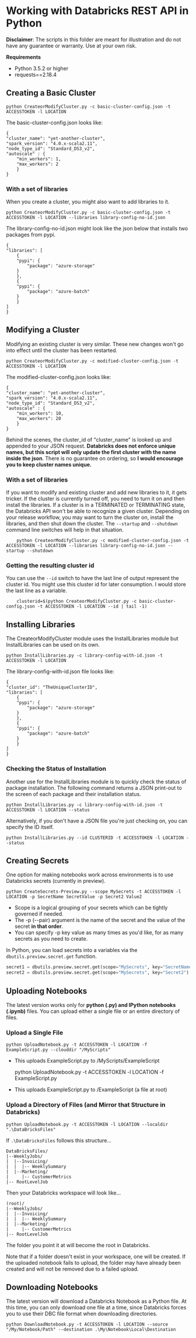 # Working with Databricks REST API in Python

**Disclaimer**: The scripts in this folder are meant for illustration and do not have any guarantee or warranty.  Use at your own risk.

**Requirements**
* Python 3.5.2 or higher
* requests==2.18.4

## Creating a Basic Cluster

    python CreateorModifyCluster.py -c basic-cluster-config.json -t ACCESSTOKEN -l LOCATION

The basic-cluster-config.json looks like:

    {
    "cluster_name": "yet-another-cluster",
    "spark_version": "4.0.x-scala2.11",
    "node_type_id": "Standard_DS3_v2",
    "autoscale" : {
        "min_workers": 1,
        "max_workers": 2
        }
    }

### With a set of libraries

When you create a cluster, you might also want to add libraries to it.

    python CreateorModifyCluster.py -c basic-cluster-config.json -t ACCESSTOKEN -l LOCATION --libraries library-config-no-id.json

The library-config-no-id.json might look like the json below that installs two packages from pypi.

    {
    "libraries": [
        {
        "pypi": {
            "package": "azure-storage"
        }
        },
        {
        "pypi": {
            "package": "azure-batch"
        }
        }
    ]
    }


## Modifying a Cluster

Modifying an existing cluster is very similar.  These new changes won't go into effect until the cluster has been restarted.

    python CreateorModifyCluster.py -c modified-cluster-config.json -t ACCESSTOKEN -l LOCATION

The modified-cluster-config.json looks like:

    {
    "cluster_name": "yet-another-cluster",
    "spark_version": "4.0.x-scala2.11",
    "node_type_id": "Standard_DS3_v2",
    "autoscale" : {
        "min_workers": 10,
        "max_workers": 20
        }
    }

Behind the scenes, the cluster_id of "cluster_name" is looked up and appended to your JSON request.  **Databricks does not enforce unique names, but this script will only update the first cluster with the name inside the json**.  There is no guarantee on ordering, so **I would encourage you to keep cluster names unique.**

### With a set of libraries

If you want to modify and existing cluster and add new libraries to it, it gets tricker.  If the cluster is currently turned off, you need to turn it on and then install the libraries.  If a cluster is in a TERMINATED or TERMINATING state, the Databricks API won't be able to recognize a given cluster.  Depending on your release workflow, you may want to turn the cluster on, install the libraries, and then shut down the cluster.  The `--startup` and `--shutdown` command line switches will help in that situation.

        python CreateorModifyCluster.py -c modified-cluster-config.json -t ACCESSTOKEN -l LOCATION --libraries library-config-no-id.json --startup --shutdown


### Getting the resulting cluster id

You can use the `--id` switch to have the last line of output represent the cluster id.  You might use this cluster id for later consumption.  I would store the last line as a variable.

        clusterid=$(python CreateorModifyCluster.py -c basic-cluster-config.json -t ACCESSTOKEN -l LOCATION --id | tail -1)


## Installing Libraries

The CreateorModifyCluster module uses the InstallLibraries module but InstallLibraries can be used on its own.

    python InstallLibraries.py -c library-config-with-id.json -t ACCESSTOKEN -l LOCATION

The library-config-with-id.json file looks like:

    {
    "cluster_id": "TheUniqueClusterID",
    "libraries": [
        {
        "pypi": {
            "package": "azure-storage"
        }
        },
        {
        "pypi": {
            "package": "azure-batch"
        }
        }
    ]
    }

### Checking the Status of Installation

Another use for the InstallLibraries module is to quickly check the status of package installation.  The following command returns a JSON print-out to the screen of each package and their installation status.

    python InstallLibraries.py -c library-config-with-id.json -t ACCESSTOKEN -l LOCATION --status

Alternatively, if you don't have a JSON file you're just checking on, you can specify the ID itself.

    python InstallLibraries.py --id CLUSTERID -t ACCESSTOKEN -l LOCATION --status

## Creating Secrets

One option for making notebooks work across environments is to use Databricks secrets (currently in preview).

    python CreateSecrets-Preview.py --scope MySecrets -t ACCESSTOKEN -l LOCATION -p SecretName SecretValue -p Secret2 Value2

* Scope is a logical grouping of your secrets which can be tightly governed if needed.
* The -p (--pair) argument is the name of the secret and the value of the secret **in that order**.
* You can specify -p key value as many times as you'd like, for as many secrets as you need to create.

In Python, you can load secrets into a variables via the `dbutils.preview.secret.get` function.

```python
secret1 = dbutils.preview.secret.get(scope="MySecrets", key="SecretName")
secret2 = dbutils.preview.secret.get(scope="MySecrets", key="Secret2")
```

## Uploading Notebooks

The latest version works only for **python (.py) and IPython notebooks (.ipynb)** files.  You can upload either a single file or an entire directory of files.

### Upload a Single File

    python UploadNotebook.py -t ACCESSTOKEN -l LOCATION -f ExampleScript.py --clouddir "/MyScripts"

* This uploads ExampleScript.py to /MyScripts/ExampleScript

    python UploadNotebook.py -t ACCESSTOKEN -l LOCATION -f ExampleScript.py

* This uploads ExampleScript.py to /ExampleScript (a file at root)

### Upload a Directory of Files (and Mirror that Structure in Databricks)

    python UploadNotebook.py -t ACCESSTOKEN -l LOCATION --localdir ".\DataBricksFiles"

If `.\DataBricksFiles` follows this structure...

    DataBricksFiles/
    |--WeeklyJobs/
    |  |--Invoicing/
    |  |  |-- WeeklySummary
    |  |--Marketing/
    |     |-- CustomerMetrics
    |-- RootLevelJob

Then your Databricks workspace will look like...

    (root)/
    |--WeeklyJobs/
    |  |--Invoicing/
    |  |  |-- WeeklySummary
    |  |--Marketing/
    |     |-- CustomerMetrics
    |-- RootLevelJob

The folder you point it at will become the root in Databricks.

Note that if a folder doesn't exist in your workspace, one will be created.  If the uploaded notebook fails to upload, the folder may have already been created and will not be removed due to a failed upload.

## Downloading Notebooks

The latest version will download a Databricks Notebook as a Python file.  At this time, you can only download one file at a time, since Databricks forces you to use their DBC file format when downloading directories.

    python DownloadNotebook.py -t ACCESSTOKEN -l LOCATION --source "/My/Notebook/Path" --destination .\My\Notebook\Local\Destination

